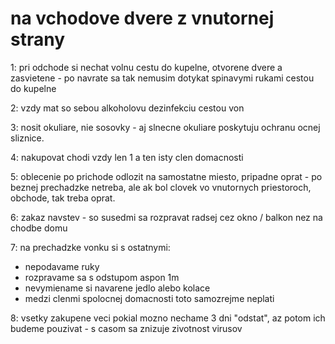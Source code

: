 # na vchodove dvere z vnutornej strany

1: pri odchode si nechat volnu cestu do kupelne, otvorene dvere a zasvietene - po navrate sa tak nemusim dotykat spinavymi rukami cestou do kupelne

2: vzdy mat so sebou alkoholovu dezinfekciu cestou von

3: nosit okuliare, nie sosovky - aj slnecne okuliare poskytuju ochranu ocnej sliznice.

4: nakupovat chodi vzdy len 1 a ten isty clen domacnosti

5: oblecenie po prichode odlozit na samostatne miesto, pripadne oprat - po beznej prechadzke netreba, ale ak bol clovek vo vnutornych priestoroch, obchode, tak treba oprat.

6: zakaz navstev - so susedmi sa rozpravat radsej cez okno / balkon nez na chodbe domu

7: na prechadzke vonku si s ostatnymi:
  - nepodavame ruky
  - rozpravame sa s odstupom aspon 1m
  - nevymiename si navarene jedlo alebo kolace
  - medzi clenmi spolocnej domacnosti toto samozrejme neplati
  
8: vsetky zakupene veci pokial mozno nechame 3 dni "odstat", az potom ich budeme pouzivat - s casom sa znizuje zivotnost virusov
